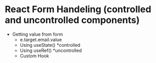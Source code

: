 # React Form Handeling (controlled and uncontrolled components)

- Getting value from form
    - e.target.email.value
    - Using useState() *controlled
    - Using useRef() *uncontrolled
    - Custom Hook